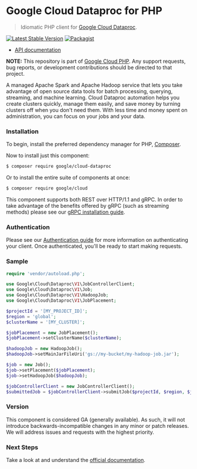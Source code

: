 # Google Cloud Dataproc for PHP

> Idiomatic PHP client for [Google Cloud Dataproc](https://cloud.google.com/dataproc/).

[![Latest Stable Version](https://poser.pugx.org/google/cloud-dataproc/v/stable)](https://packagist.org/packages/google/cloud-dataproc) [![Packagist](https://img.shields.io/packagist/dm/google/cloud-dataproc.svg)](https://packagist.org/packages/google/cloud-dataproc)

* [API documentation](https://cloud.google.com/php/docs/reference/cloud-dataproc/latest)

**NOTE:** This repository is part of [Google Cloud PHP](https://github.com/googleapis/google-cloud-php). Any
support requests, bug reports, or development contributions should be directed to
that project.

A managed Apache Spark and Apache Hadoop service that lets you take advantage of open source data tools for batch
processing, querying, streaming, and machine learning. Cloud Dataproc automation helps you create clusters quickly,
manage them easily, and save money by turning clusters off when you don't need them. With less time and money spent on
administration, you can focus on your jobs and your data.

### Installation

To begin, install the preferred dependency manager for PHP, [Composer](https://getcomposer.org/).

Now to install just this component:

```sh
$ composer require google/cloud-dataproc
```

Or to install the entire suite of components at once:

```sh
$ composer require google/cloud
```

This component supports both REST over HTTP/1.1 and gRPC. In order to take advantage of the benefits offered by gRPC (such as streaming methods)
please see our [gRPC installation guide](https://cloud.google.com/php/grpc).

### Authentication

Please see our [Authentication guide](https://github.com/googleapis/google-cloud-php/blob/main/AUTHENTICATION.md) for more information
on authenticating your client. Once authenticated, you'll be ready to start making requests.

### Sample

```php
require 'vendor/autoload.php';

use Google\Cloud\Dataproc\V1\JobControllerClient;
use Google\Cloud\Dataproc\V1\Job;
use Google\Cloud\Dataproc\V1\HadoopJob;
use Google\Cloud\Dataproc\V1\JobPlacement;

$projectId = '[MY_PROJECT_ID]';
$region = 'global';
$clusterName = '[MY_CLUSTER]';

$jobPlacement = new JobPlacement();
$jobPlacement->setClusterName($clusterName);

$hadoopJob = new HadoopJob();
$hadoopJob->setMainJarFileUri('gs://my-bucket/my-hadoop-job.jar');

$job = new Job();
$job->setPlacement($jobPlacement);
$job->setHadoopJob($hadoopJob);

$jobControllerClient = new JobControllerClient();
$submittedJob = $jobControllerClient->submitJob($projectId, $region, $job);
```

### Version

This component is considered GA (generally available). As such, it will not introduce backwards-incompatible changes in
any minor or patch releases. We will address issues and requests with the highest priority.

### Next Steps

Take a look at and understand the [official documentation](https://cloud.google.com/dataproc/docs).
